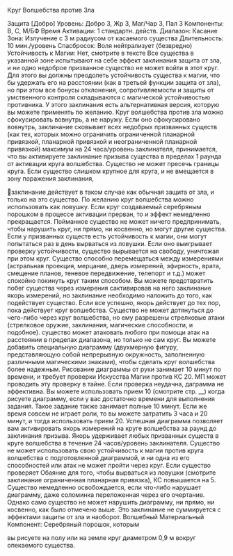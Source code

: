 
Круг Волшебства против Зла

Защита [Добро]
Уровень: Добро 3, Жр 3, Маг/Чар 3, Пал 3
Компоненты: В, С, М/БФ
Время Активации: 1 стандартн. действ.
Диапазон: Касание
Зона: Излучение с 3 м радиусом от
касаемого существа
Длительность: 10 мин./уровень
Спасбросок: Воля нейтрализует
(безвредно)
Устойчивость к Магии: Нет, смотрите в
тексте
Все существа в указанной зоне испытывают на себе эффект заклинания защита
от зла, и ни одно недоброе призванное
существо не может войти в этот круг.
Для этого вы должны преодолеть устойчивость существа к магии, что бы удержать его на расстоянии (как в третьей
функции защита от зла), но при этом
все бонусы отклонения, сопротивляемости и защиты от умственного контроля
складываются с магической устойчивостью противника.
У этого заклинания есть альтернативная версия, которую вы можете применять по желанию. Круг волшебства
против зла можно сфокусировать вовнутрь, а не наружу. Если оно сфокусировано вовнутрь, заклинание сковывает
всех недобрых призванных существ (как
тех, которых можно ограничить ограниченной планарной привязкой, планарной
привязкой и неограниченной планарной
привязкой) максимум на 24 часа/уровень заклинателя, принимается, что вы
активируете заклинание призыва существа в пределах 1 раунда от активации
круга волшебства. Существо не может
пресечь границы круга. Если существо
слишком крупное для круга, и не вмещается в зону поражения заклинания,

заклинание действует в таком случае как
обычная защита от зла, и только на это
существо.
По желанию круг волшебства можно
использовать как ловушку. Если круг
создаваемый серебряным порошком в
процессе активации прерван, то и эффект
немедленно прекращается. Пойманное
существо не может ничего предпринимать, чтобы нарушить круг, ни прямо,
ни косвенно, но могут другие существа.
Если у призванных существ есть устойчивость к магии, они могут попытаться
раз в день вырваться из ловушки. Если
оно выигрывает проверку устойчивости,
существо вырывается на свободу, уничтожая при этом круг. Существо способно перемещаться между измерениями
(астральная проекция, мерцание, дверь
измерений, эфирность, врата, смещение планов, теневое передвижение, телепорт и т.д.) может спокойно покинуть
круг таким способом. Вы можете предотвратить побег существа через измерения сактивировав на него заклинание
якорь измерений, но заклинание необходимо наложить до того, как подействует существо. Если все успешно, якорь
действует до тех пор, пока действует
круг волшебства. Существо не может
дотянуться до чего-либо через круг волшебства, но ему разрешены стрелковые
атаки (стрелковое оружие, заклинания,
магические способности, и подобное).
существо может атаковать любого при
помощи атак на расстоянии в пределах
диапазона, но только не сам круг.
Вы можете добавить специальную
диаграмму (двухмерную фигуру, представляющую
собой
непрерывную
окружность, заполненную различными
магическими знаками), чтобы сделать
круг волшебства более надежным. Рисование диаграммы от руки занимает
10 минут по времени, и требует проверки Искусства Магии против КС 20. МП
может проводить эту проверку в тайне.
Если проверка неудачна, даграмма не
эффективна. Вы можете использовать
прием 10 (смотрите стр. __) когда рисуете диаграмму, если у вас достаточно времени для выполнения задания. Такое задание также занимает полные 10 минут.
Если же время совсем не играет роли, то
вы можете затратить 3 часа и 20 минут, и
тогда использовать прием 20.
Успешная диаграмма позволяет вам
активировать якорь измерений на круге волшебства за раунд до заклинания
призыва. Якорь удерживает любых призванных существ в круге волшебства в
течение 24 часов/уровень заклинателя.
Существо не может использовать свою
устойчивость к магии против круга волшебства с подготовленной диаграммой,
и ни одна из его способностей или атак
не может пройти через круг. Если существо проверяет Обаяние для того, чтобы
вырваться из ловушки (смотрите заклинание ограниченная планарная привязка), КС повышается на 5. Существо немедленно освобождается, если что-либо
нарушает диаграмму, даже соломинка
переложенная через его очертание. Однако само существо не может нарушить
диаграмму, ни прямо, ни косвенно, как
было отмечено выше.
Это заклинание не суммируется с эффектами защиты от зла и наоборот.
Волшебный Материальный Компонент: Серебряный порошок, которым

вы рисуете на полу или на земле круг
диаметром 0,9 м вокруг опекаемого существа.